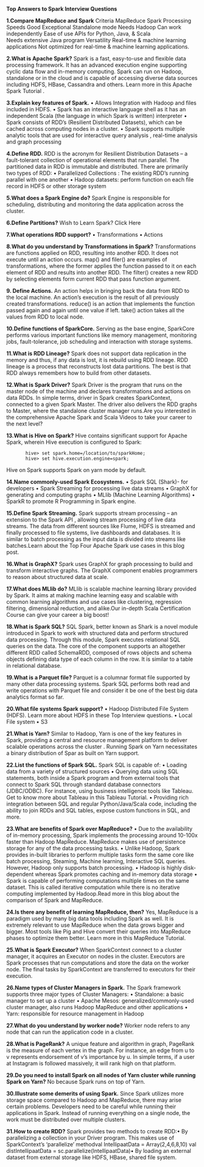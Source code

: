**Top Answers to Spark Interview Questions**

**1.Compare MapReduce and Spark**
Criteria	MapReduce	Spark
Processing Speeds	Good	Exceptional
Standalone mode	Needs Hadoop	Can work independently
Ease of use	APIs for Python, Java, & Scala	
Needs extensive Java program
Versatility	Real-time & machine learning applications	Not optimized for real-time & machine learning applications.


**2.What is Apache Spark?**
Spark is a fast, easy-to-use and flexible data processing framework. It has an advanced execution engine supporting cyclic data  flow and in-memory computing. Spark can run on Hadoop, standalone or in the cloud and is capable of accessing diverse data sources including HDFS, HBase, Cassandra and others. Learn more in this Apache Spark Tutorial .


**3.Explain key features of Spark.**
• Allows Integration with Hadoop and files included in HDFS.
• Spark has an interactive language shell as it has an independent Scala (the language in which Spark is written) interpreter
• Spark consists of RDD’s (Resilient Distributed Datasets), which can be cached across computing nodes in a cluster.
• Spark supports multiple analytic tools that are used for interactive query analysis , real-time analysis and graph processing



**4.Define RDD.**
RDD is the acronym for Resilient Distribution Datasets – a fault-tolerant collection of operational elements that run parallel. The partitioned data in RDD is immutable and distributed. There are primarily two types of RDD:
• Parallelized Collections : The existing RDD’s running parallel with one another
• Hadoop datasets: perform function on each file record in HDFS or other storage system


**5.What does a Spark Engine do?**
Spark Engine is responsible for scheduling, distributing and monitoring the data application across the cluster.


**6.Define Partitions?**
Wish to Learn Spark? Click Here

**7.What operations RDD support?**
• Transformations
• Actions


**8.What do you understand by Transformations in Spark?**
Transformations are functions applied on RDD, resulting into another RDD. It does not execute until an action occurs. map() and filer() are examples of transformations, where the former applies the function passed to it on each element of RDD and results into another RDD. The filter() creates a new RDD by selecting elements form current RDD that pass function argument.


**9. Define Actions.**
An action helps in bringing back the data from RDD to the local machine. An action’s execution is the result of all previously created transformations. reduce() is an action that implements the function passed again and again until one value if left. take() action takes all the values from RDD to local node.


**10.Define functions of SparkCore.**
Serving as the base engine, SparkCore performs various important functions like memory management, monitoring jobs, fault-tolerance, job scheduling and interaction with storage systems.


**11.What is RDD Lineage?**
Spark does not support data replication in the memory and thus, if any data is lost, it is rebuild using RDD lineage. RDD lineage is a process that reconstructs lost data partitions. The best is that RDD always remembers how to build from other datasets.


**12.What is Spark Driver?**
Spark Driver is the program that runs on the master node of the machine and declares transformations and actions on data RDDs. In simple terms, driver in Spark creates SparkContext, connected to a given Spark Master.
The driver also delivers the RDD graphs to Master, where the standalone cluster manager runs.Are you interested in the comprehensive Apache Spark and Scala Videos to take your career to the next level?


**13.What is Hive on Spark?**
Hive contains significant support for Apache Spark, wherein Hive execution is configured to Spark:
           
           hive> set spark.home=/location/to/sparkHome;
           hive> set hive.execution.engine=spark;

Hive on Spark supports Spark on yarn mode by default.


**14.Name commonly-used Spark Ecosystems.**
• Spark SQL (Shark)- for developers
• Spark Streaming for processing live data streams
• GraphX for generating and computing graphs
• MLlib (Machine Learning Algorithms)
• SparkR to promote R Programming in Spark engine.


**15.Define Spark Streaming.**
Spark supports stream processing – an extension to the Spark API , allowing stream processing of live data streams. The data from different sources like Flume, HDFS is streamed and finally processed to file systems, live dashboards and databases. It is similar to batch processing as the input data is divided into streams like batches.Learn about the Top Four Apache Spark use cases in this blog post.


**16.What is GraphX?**
Spark uses GraphX for graph processing to build and transform interactive graphs. The GraphX component enables programmers to reason about structured data at scale.


**17.What does MLlib do?**
MLlib is scalable machine learning library provided by Spark. It aims at making machine learning easy and scalable with common learning algorithms and use cases like clustering, regression filtering, dimensional reduction, and alike.Our in-depth Scala Certification Course can give your career a big boost!


**18.What is Spark SQL?**
SQL Spark, better known as Shark is a novel module introduced in Spark to work with structured data and perform structured data processing. Through this module, Spark executes relational SQL queries on the data. The core of the component supports an altogether different RDD called SchemaRDD, composed of rows objects and schema objects defining data type of each column in the row. It is similar to a table in relational database.


**19.What is a Parquet file?**
Parquet is a columnar format file supported by many other data processing systems. Spark SQL performs both read and write operations with Parquet file and consider it be one of the best big data analytics format so far.


**20.What file systems Spark support?**
• Hadoop Distributed File System (HDFS). Learn more about HDFS in these Top Interview questions.
• Local File system
• S3


**21.What is Yarn?**
Similar to Hadoop, Yarn is one of the key features in Spark, providing a central and resource management platform to deliver scalable operations across the cluster . Running Spark on Yarn necessitates a binary distribution of Spar as built on Yarn support.


**22.List the functions of Spark SQL.**
Spark SQL is capable of:
• Loading data from a variety of structured sources
• Querying data using SQL statements, both inside a Spark program and from external tools that connect to Spark SQL through standard database connectors (JDBC/ODBC). For instance, using business intelligence tools like Tableau. Get to know more about Tableau in this Tableau Tutorial.
• Providing rich integration between SQL and regular Python/Java/Scala code, including the ability to join RDDs and SQL tables, expose custom functions in SQL, and more.


**23.What are benefits of Spark over MapReduce?**
• Due to the availability of in-memory processing, Spark implements the processing around 10-100x faster than Hadoop MapReduce. MapReduce makes use of persistence storage for any of the data processing tasks.
• Unlike Hadoop, Spark provides in-built libraries to perform multiple tasks form the same core like batch processing, Steaming, Machine learning, Interactive SQL queries. However, Hadoop only supports batch processing.
• Hadoop is highly disk-dependent whereas Spark promotes caching and in-memory data storage
• Spark is capable of performing computations multiple times on the same dataset. This is called iterative computation while there is no iterative computing implemented by Hadoop.Read more in this blog about the comparison of Spark and MapReduce.


**24.Is there any benefit of learning MapReduce, then?**
Yes, MapReduce is a paradigm used by many big data tools including Spark as well. It is extremely relevant to use MapReduce when the data grows bigger and bigger. Most tools like Pig and Hive convert their queries into MapReduce phases to optimize them better. Learn more in this MapReduce Tutorial.


**25.What is Spark Executor?**
When SparkContext connect to a cluster manager, it acquires an Executor on nodes in the cluster. Executors are Spark processes that run computations and store the data on the worker node. The final tasks by SparkContext are transferred to executors for their execution.


**26.Name types of Cluster Managers in Spark.**
The Spark framework supports three major types of Cluster Managers:
• Standalone: a basic manager to set up a cluster
• Apache Mesos: generalized/commonly-used cluster manager, also runs Hadoop MapReduce and other applications
• Yarn: responsible for resource management in Hadoop


**27.What do you understand by worker node?**
Worker node refers to any node that can run the application code in a cluster.


**28.What is PageRank?**
A unique feature and algorithm in graph, PageRank is the measure of each vertex in the graph. For instance, an edge from u to v represents endorsement of v’s importance by u. In simple terms, if a user at Instagram is followed massively, it will rank high on that platform.


**29.Do you need to install Spark on all nodes of Yarn cluster while running Spark on Yarn?**
No because Spark runs on top of Yarn.


**30.Illustrate some demerits of using Spark.**
Since Spark utilizes more storage space compared to Hadoop and MapReduce, there may arise certain problems. Developers need to be careful while running their applications in Spark. Instead of running everything on a single node, the work must be distributed over multiple clusters.


**31.How to create RDD?**
Spark provides two methods to create RDD:• By parallelizing a collection in your Driver program. This makes use of SparkContext’s ‘parallelize’ methodval IntellipaatData = Array(2,4,6,8,10)
val distIntellipaatData = sc.parallelize(IntellipaatData)• By loading an external dataset from external storage like HDFS, HBase, shared file system.

